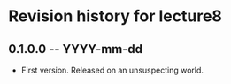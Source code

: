 # Revision history for lecture8

## 0.1.0.0 -- YYYY-mm-dd

* First version. Released on an unsuspecting world.
